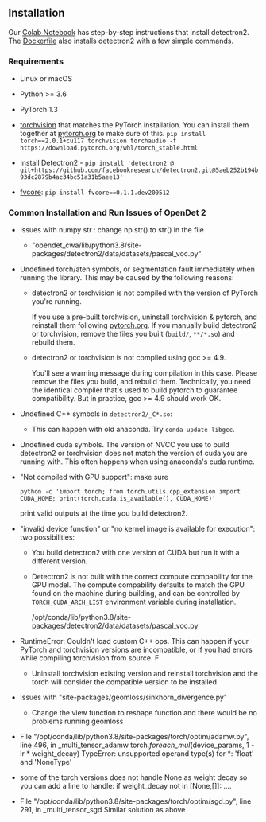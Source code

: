 ## Installation

Our [Colab Notebook](https://colab.research.google.com/drive/16jcaJoc6bCFAQ96jDe2HwtXj7BMD_-m5)
has step-by-step instructions that install detectron2.
The [Dockerfile](https://github.com/facebookresearch/detectron2/blob/master/docker/Dockerfile)
also installs detectron2 with a few simple commands.

### Requirements
- Linux or macOS
- Python >= 3.6
- PyTorch 1.3
- [torchvision](https://github.com/pytorch/vision/) that matches the PyTorch installation.
	You can install them together at [pytorch.org](https://pytorch.org) to make sure of this.
	`pip install torch==2.0.1+cu117 torchvision torchaudio -f https://download.pytorch.org/whl/torch_stable.html`
	
	
- Install Detectron2 - `pip install 'detectron2 @ git+https://github.com/facebookresearch/detectron2.git@5aeb252b194b93dc2879b4ac34bc51a31b5aee13'`
- [fvcore](https://github.com/facebookresearch/fvcore/): `pip install fvcore==0.1.1.dev200512`



### Common Installation and Run Issues of OpenDet 2

+ Issues with numpy str : change np.str() to str() in the file
	* "opendet_cwa/lib/python3.8/site-packages/detectron2/data/datasets/pascal_voc.py"

+ Undefined torch/aten symbols, or segmentation fault immediately when running the library.
  This may be caused by the following reasons:

	* detectron2 or torchvision is not compiled with the version of PyTorch you're running.

		If you use a pre-built torchvision, uninstall torchvision & pytorch, and reinstall them
		following [pytorch.org](http://pytorch.org).
		If you manually build detectron2 or torchvision, remove the files you built (`build/`, `**/*.so`)
		and rebuild them.

	* detectron2 or torchvision is not compiled using gcc >= 4.9.

	  You'll see a warning message during compilation in this case. Please remove the files you build,
		and rebuild them.
		Technically, you need the identical compiler that's used to build pytorch to guarantee
		compatibility. But in practice, gcc >= 4.9 should work OK.

+ Undefined C++ symbols in `detectron2/_C*.so`:

  * This can happen with old anaconda. Try `conda update libgcc`.

+ Undefined cuda symbols. The version of NVCC you use to build detectron2 or torchvision does
	not match the version of cuda you are running with.
	This often happens when using anaconda's cuda runtime.

+ "Not compiled with GPU support": make sure
	```
	python -c 'import torch; from torch.utils.cpp_extension import CUDA_HOME; print(torch.cuda.is_available(), CUDA_HOME)'
	```
	print valid outputs at the time you build detectron2.

+ "invalid device function" or "no kernel image is available for execution": two possibilities:
  * You build detectron2 with one version of CUDA but run it with a different version.
  * Detectron2 is not built with the correct compute compability for the GPU model.
    The compute compability defaults to match the GPU found on the machine during building,
    and can be controlled by `TORCH_CUDA_ARCH_LIST` environment variable during installation.


	/opt/conda/lib/python3.8/site-packages/detectron2/data/datasets/pascal_voc.py

+ RuntimeError: Couldn't load custom C++ ops. This can happen if your PyTorch and torchvision versions are incompatible, or if you had errors while compiling torchvision from source. F

   * Uninstall torchvision existing version and reinstall torchvision and the torch will consider the compatible version to be installed 



+ Issues with "site-packages/geomloss/sinkhorn_divergence.py"
 
   * Change the view function to reshape function and there would be no problems running geomloss



+  File "/opt/conda/lib/python3.8/site-packages/torch/optim/adamw.py", line 496, in _multi_tensor_adamw
    torch._foreach_mul_(device_params, 1 - lr * weight_decay)
    TypeError: unsupported operand type(s) for *: 'float' and 'NoneType'

* some of the torch versions does not handle None as weight decay so you can add a line to handle:
  if weight_decay not in [None,[]]:
    ....



* File "/opt/conda/lib/python3.8/site-packages/torch/optim/sgd.py", line 291, in _multi_tensor_sgd
  Similar solution as above

